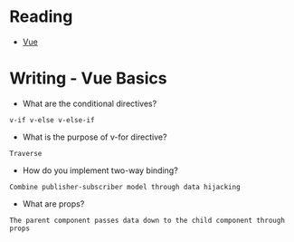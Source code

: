 # Reading

- [Vue](https://vuejs.org/v2/guide/)


# Writing - Vue Basics

- What are the conditional directives?
```
v-if v-else v-else-if
```
- What is the purpose of v-for directive?
```
Traverse
```
- How do you implement two-way binding?
```
Combine publisher-subscriber model through data hijacking
```
- What are props?
```
The parent component passes data down to the child component through props
```

